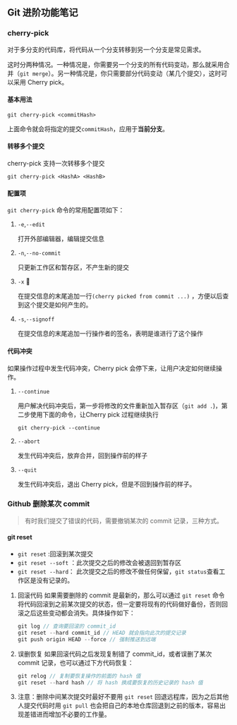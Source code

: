 ## Git 进阶功能笔记

### cherry-pick

对于多分支的代码库，将代码从一个分支转移到另一个分支是常见需求。

这时分两种情况。一种情况是，你需要另一个分支的所有代码变动，那么就采用合并（`git merge`）。另一种情况是，你只需要部分代码变动（某几个提交），这时可以采用 Cherry pick。

#### 基本用法

```shell
git cherry-pick <commitHash>
```

上面命令就会将指定的提交`commitHash`，应用于**当前分支**。

#### 转移多个提交

cherry-pick 支持一次转移多个提交

```shell
git cherry-pick <HashA> <HashB>
```

#### 配置项

`git cherry-pick` 命令的常用配置项如下：

1. `-e`,`--edit`

   打开外部编辑器，编辑提交信息

2. `-n`,`--no-commit`

   只更新工作区和暂存区，不产生新的提交

3. `-x` 🌟

   在提交信息的末尾追加一行`(cherry picked from commit ...)` ，方便以后查到这个提交是如何产生的。

4. `-s`,`--signoff`

   在提交信息的末尾追加一行操作者的签名，表明是谁进行了这个操作

#### 代码冲突

如果操作过程中发生代码冲突，Cherry pick 会停下来，让用户决定如何继续操作。

1. `--continue`

   用户解决代码冲突后，第一步将修改的文件重新加入暂存区（`git add .`)，第二步使用下面的命令，让Cherry pick 过程继续执行

   ```shell
   git cherry-pick --continue
   ```

2. `--abort`

   发生代码冲突后，放弃合并，回到操作前的样子

3. `--quit`

   发生代码冲突后，退出 Cherry pick，但是不回到操作前的样子。

### Github 删除某次 commit

> 有时我们提交了错误的代码，需要撤销某次的 commit 记录，三种方式。

#### git reset

- `git reset` :回滚到某次提交
- `git reset --soft` ：此次提交之后的修改会被退回到暂存区
- `git reset --hard`： 此次提交之后的修改不做任何保留，`git status`查看工作区是没有记录的。

1. 回滚代码
    如果需要删除的 commit 是最新的，那么可以通过 `git reset` 命令将代码回滚到之前某次提交的状态，但一定要将现有的代码做好备份，否则回滚之后这些变动都会消失。具体操作如下：

   ```cpp
   git log // 查询要回滚的 commit_id
   git reset --hard commit_id // HEAD 就会指向此次的提交记录
   git push origin HEAD --force // 强制推送到远端
   ```

2. 误删恢复
    如果回滚代码之后发现复制错了 commit_id，或者误删了某次 commit 记录，也可以通过下方代码恢复：

   ```cpp
   git relog // 复制要恢复操作的前面的 hash 值
   git reset --hard hash // 将 hash 换成要恢复的历史记录的 hash 值
   ```

3. 注意：删除中间某次提交时最好不要用 `git reset` 回退远程库，因为之后其他人提交代码时用 `git pull` 也会把自己的本地仓库回退到之前的版本，容易出现差错进而增加不必要的工作量。

